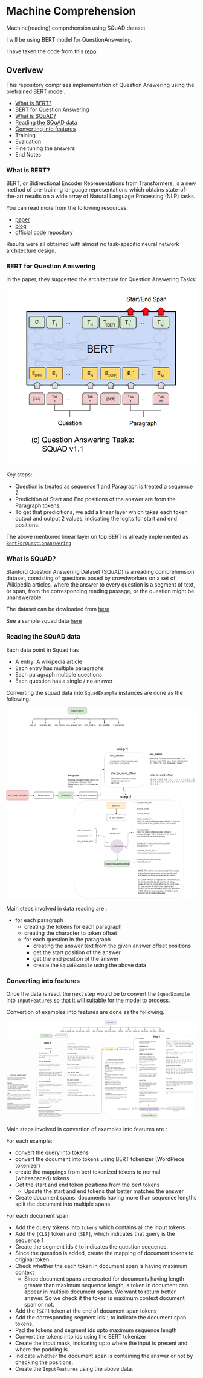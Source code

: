 # Machine Comprehension
Machine(reading) comprehension using SQuAD dataset

I will be using BERT model for QuestionAnswering.

I have taken the code from this [repo](https://github.com/huggingface/pytorch-pretrained-BERT)

## Overivew

This repository comprises implementation of Question Answering using the pretrained BERT model.

- [What is BERT?](#what-is-bert)
- [BERT for Question Answering](#bert-for-question-answering)
- [What is SQuAD?](#what-is-squad)
- [Reading the SQuAD data](#reading-the-squad-data)
- [Converting into features](#converting-into-features)
- Training
- Evaluation
- Fine tuning the answers
- End Notes


### What is BERT?

BERT, or Bidirectional Encoder Representations from Transformers, is a new method of pre-training language representations which obtains state-of-the-art results on a wide array of Natural Language Processing (NLP) tasks.

You can read more from the following resources: 
- [paper](https://arxiv.org/abs/1810.04805)
- [blog](http://jalammar.github.io/illustrated-bert/)
- [official code repository](https://github.com/google-research/bert#what-is-bert)

Results were all obtained with almost no task-specific neural network architecture design.

### BERT for Question Answering

In the paper, they suggested the architecture for Question Answering Tasks:

![model](./images/base_model.png)

Key steps:

- Question is treated as sequence 1 and Paragraph is treated a sequence 2
- Predicition of Start and End positions of the answer are from the Paragraph tokens.
- To get that predicitions, we add a linear layer which takes each token output and output 2 values, indicating the logits for start and end positions.

The above mentioned linear layer on top BERT is already implemented as [`BertForQuestionAnswering`](https://github.com/huggingface/pytorch-pretrained-BERT/blob/master/pytorch_pretrained_bert/modeling.py#L1130)

### What is SQuAD?

Stanford Question Answering Dataset (SQuAD) is a reading comprehension dataset, consisting of questions posed by crowdworkers on a set of Wikipedia articles, where the answer to every question is a segment of text, or span, from the corresponding reading passage, or the question might be unanswerable.

The dataset can be dowloaded from [here](https://rajpurkar.github.io/SQuAD-explorer/)

See a sample squad data [here](./samples/squad_sample.md)

### Reading the SQuAD data

Each data point in Squad has

- A entry: A wikipedia article
- Each entry has multiple paragraphs
- Each paragraph multiple questions
- Each question has a single / no answer

Converting the squad data into `SquadExample` instances are done as the following.

![data reading](./images/read_data.png)

Main steps involved in data reading are :

- for each paragraph
    - creating the tokens for each paragraph
    - creating the character to token offset
    - for each question in the paragraph
        - creating the answer text from the given answer offset positions
        - get the start position of the answer
        - get the end position of the answer
        - create the `SquadExample` using the above data

### Converting into features

Once the data is read, the next step would be to convert the `SquadExample` into `InputFeatures` so that it will suitable for the model to process.

Convertion of examples into features are done as the following.

![features](./images/load_examples.png)

Main steps involved in convertion of examples into features are :

For each example:

- convert the query into tokens
- convert the document into tokens using BERT tokenizer (WordPiece tokenizer)
- create the mappings from bert tokenized tokens to normal (whitespaced) tokens
- Get the start and end token positions from the bert tokens
    - Update the start and end tokens that better matches the answer
- Create document spans: documents having more than sequence lengths split the document into multiple spans.

For each document span:

- Add the query tokens into `tokens` which contains all the input tokens
- Add the `[CLS]` token and `[SEP]`, which indicates that query is the sequence 1
- Create the segment ids `0` to indicates the question sequence.
- Since the question is added, create the mapping of document tokens to original token
- Check whether the each token in document span is having maximum context
    - Since document spans are created for documents having length greater than maximum sequence length, a token in document can appear in multiple document spans. We want to return better answer. So we check if the token is maximum context document span or not.
- Add the `[SEP]` token at the end of document span tokens
- Add the corresponding segment ids `1` to indicate the document span tokens.
- Pad the tokens and segment ids upto maximum sequence length
- Convert the tokens into ids using the BERT tokenizer
- Create the input mask, indicating upto where the input is present and where the padding is.
- Indicate whether the document span is containing the answer or not by checking the positions.
- Create the `InputFeatures` using the above data.